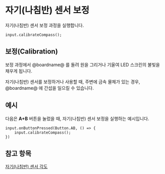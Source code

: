 # 자기(나침반) 센서 보정

자기(나침반) 센서 보정 과정을 실행합니다.

```sig
input.calibrateCompass();
```

## 보정(Calibration)

보정 과정에서 @boardname@ 를 돌려 원을 그리거나 기울여 LED 스크린의 불빛을 채우게 됩니다.

자기(나침반) 센서를 보정하거나 사용할 때, 주변에 금속 물체가 있는 경우, @boardname@ 에 간섭을 일으킬 수 있습니다.

## 예시

다음은 **A+B** 버튼을 눌렀을 때, 자기(나침반) 센서 보정을 실행하는 예시입니다.

```blocks
input.onButtonPressed(Button.AB, () => {
    input.calibrateCompass();
})
```

## 참고 항목

[자기(나침반) 센서 각도](/reference/input/compass-heading)